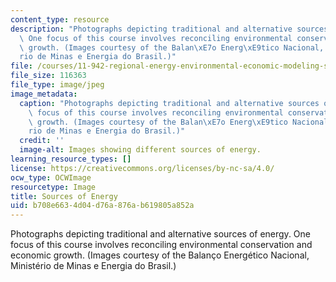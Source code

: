 ```yaml
---
content_type: resource
description: "Photographs depicting traditional and alternative sources of energy.\
  \ One focus of this course involves reconciling environmental conservation and economic\
  \ growth. (Images courtesy of the Balan\xE7o Energ\xE9tico Nacional, Minist\xE9\
  rio de Minas e Energia do Brasil.)"
file: /courses/11-942-regional-energy-environmental-economic-modeling-spring-2007/b708e6634d04d76a876ab619805a852a_11-942s07.jpg
file_size: 116363
file_type: image/jpeg
image_metadata:
  caption: "Photographs depicting traditional and alternative sources of energy. One\
    \ focus of this course involves reconciling environmental conservation and economic\
    \ growth. (Images courtesy of the Balan\xE7o Energ\xE9tico Nacional, Minist\xE9\
    rio de Minas e Energia do Brasil.)"
  credit: ''
  image-alt: Images showing different sources of energy.
learning_resource_types: []
license: https://creativecommons.org/licenses/by-nc-sa/4.0/
ocw_type: OCWImage
resourcetype: Image
title: Sources of Energy
uid: b708e663-4d04-d76a-876a-b619805a852a
---
```

Photographs depicting traditional and alternative sources of energy. One focus of this course involves reconciling environmental conservation and economic growth. (Images courtesy of the Balanço Energético Nacional, Ministério de Minas e Energia do Brasil.)
